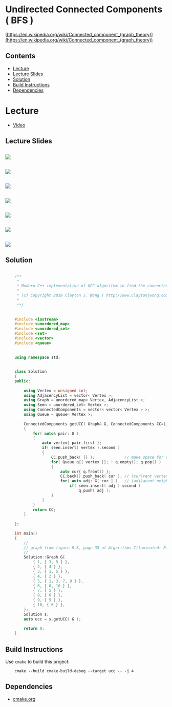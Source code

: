 # Undirected Connected Components ( BFS )
[https://en.wikipedia.org/wiki/Connected_component_(graph_theory)](https://en.wikipedia.org/wiki/Connected_component_(graph_theory))

## Contents
* [Lecture](#lecture)
* [Lecture Slides](#lecture-slides)
* [Solution](#solution)
* [Build Instructions](#build-instructions)
* [Dependencies](#dependencies)

# Lecture
* [Video](https://www.coursera.org/lecture/algorithms-graphs-data-structures/bfs-and-undirected-connectivity-BTVWn)

## Lecture Slides
![](documentation/bfs_01.png)
---
![](documentation/bfs_02.png)
---
![](documentation/bfs_03.png)
---
![](documentation/bfs_04.png)
---
![](documentation/bfs_05.png)
---
![](documentation/bfs_06.png)
---
![](documentation/bfs_07.png)
---

## Solution
```cpp

    /**
     *
     * Modern C++ implementation of UCC algorithm to find the connected components in an undirected graph
     *
     * (c) Copyright 2019 Clayton J. Wong ( http://www.claytonjwong.com )
     *
     **/
    
    
    #include <iostream>
    #include <unordered_map>
    #include <unordered_set>
    #include <set>
    #include <vector>
    #include <queue>
    
    
    using namespace std;
    
    
    class Solution
    {
    public:
    
        using Vertex = unsigned int;
        using AdjacencyList = vector< Vertex >;
        using Graph = unordered_map< Vertex, AdjacencyList >;
        using Seen = unordered_set< Vertex >;
        using ConnectedComponents = vector< vector< Vertex > >;
        using Queue = queue< Vertex >;
    
        ConnectedComponents getUCC( Graph& G, ConnectedComponents CC={}, Seen seen={} )
        {
            for( auto& pair: G )
            {
                auto vertex{ pair.first };
                if( seen.insert( vertex ).second )
                {
                    CC.push_back( {} );             // make space for a new group of (C)onnected (C)omponents
                    for( Queue q{{ vertex }}; ! q.empty(); q.pop() )
                    {
                        auto cur{ q.front() };
                        CC.back().push_back( cur ); // (cur)rent vertex to be included as part of the last (C)onnected (C)omponent
                        for( auto adj: G[ cur ] )   // (adj)acent neighbor vertices of the (G)raph's (cur)rent vertex
                            if( seen.insert( adj ).second )
                                q.push( adj );
                    }
                }
            }
            return CC;
        }
    
    };
    
    int main()
    {
        //
        // graph from figure 8.8, page 35 of Algorithms Illuminated: Part 2
        //
        Solution::Graph G{
            { 1, { 3, 5 } },
            { 2, { 4 } },
            { 3, { 1, 5 } },
            { 4, { 2 } },
            { 5, { 1, 3, 7, 9 } },
            { 6, { 8, 10 } },
            { 7, { 5 } },
            { 8, { 6 } },
            { 9, { 5 } },
            { 10, { 6 } },
        };
        Solution s;
        auto ucc = s.getUCC( G );
    
        return 0;
    }

```

## Build Instructions
Use ```cmake``` to build this project:

```
    cmake --build cmake-build-debug --target ucc -- -j 4
```

## Dependencies
* [cmake.org](https://cmake.org)
